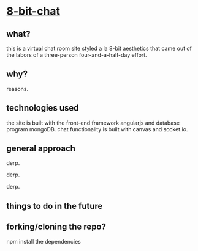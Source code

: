 # [8-bit-chat](http://eightbitchat.herokuapp.com/)

## what?
this is a virtual chat room site styled a la 8-bit aesthetics that came out of the labors of a three-person four-and-a-half-day effort.

## why?
reasons.

## technologies used
the site is built with the front-end framework angularjs and database program mongoDB. chat functionality is built with canvas and socket.io.

## general approach
derp.

derp.

derp.


## things to do in the future

## forking/cloning the repo?
npm install the dependencies
